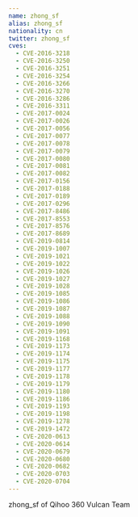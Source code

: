 ```yaml
---
name: zhong_sf
alias: zhong_sf
nationality: cn
twitter: zhong_sf
cves:
  - CVE-2016-3218
  - CVE-2016-3250
  - CVE-2016-3251
  - CVE-2016-3254
  - CVE-2016-3266
  - CVE-2016-3270
  - CVE-2016-3286
  - CVE-2016-3311
  - CVE-2017-0024
  - CVE-2017-0026
  - CVE-2017-0056
  - CVE-2017-0077
  - CVE-2017-0078
  - CVE-2017-0079
  - CVE-2017-0080
  - CVE-2017-0081
  - CVE-2017-0082
  - CVE-2017-0156
  - CVE-2017-0188
  - CVE-2017-0189
  - CVE-2017-0296
  - CVE-2017-8486
  - CVE-2017-8553
  - CVE-2017-8576
  - CVE-2017-8689
  - CVE-2019-0814
  - CVE-2019-1007
  - CVE-2019-1021
  - CVE-2019-1022
  - CVE-2019-1026
  - CVE-2019-1027
  - CVE-2019-1028
  - CVE-2019-1085
  - CVE-2019-1086
  - CVE-2019-1087
  - CVE-2019-1088
  - CVE-2019-1090
  - CVE-2019-1091
  - CVE-2019-1168
  - CVE-2019-1173
  - CVE-2019-1174
  - CVE-2019-1175
  - CVE-2019-1177
  - CVE-2019-1178
  - CVE-2019-1179
  - CVE-2019-1180
  - CVE-2019-1186
  - CVE-2019-1193
  - CVE-2019-1198
  - CVE-2019-1278
  - CVE-2019-1472
  - CVE-2020-0613
  - CVE-2020-0614
  - CVE-2020-0679
  - CVE-2020-0680
  - CVE-2020-0682
  - CVE-2020-0703
  - CVE-2020-0704
---
```

zhong_sf of Qihoo 360 Vulcan Team
